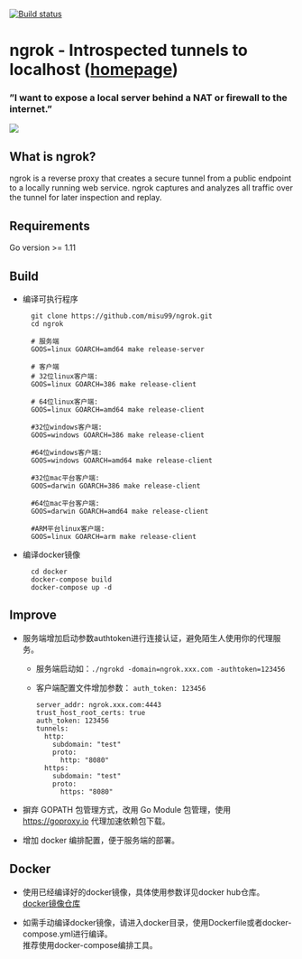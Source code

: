 [![Build
status](https://travis-ci.org/inconshreveable/ngrok.svg)](https://travis-ci.org/inconshreveable/ngrok)

# ngrok - Introspected tunnels to localhost ([homepage](https://ngrok.com))
### ”I want to expose a local server behind a NAT or firewall to the internet.”
![](https://ngrok.com/static/img/overview.png)

## What is ngrok?
ngrok is a reverse proxy that creates a secure tunnel from a public endpoint to a locally running web service.
ngrok captures and analyzes all traffic over the tunnel for later inspection and replay.

## Requirements

Go version >= 1.11

## Build

- 编译可执行程序
    ```
      git clone https://github.com/misu99/ngrok.git
      cd ngrok
      
      # 服务端
      GOOS=linux GOARCH=amd64 make release-server
      
      # 客户端
      # 32位linux客户端: 
      GOOS=linux GOARCH=386 make release-client
      
      # 64位linux客户端: 
      GOOS=linux GOARCH=amd64 make release-client
      
      #32位windows客户端: 
      GOOS=windows GOARCH=386 make release-client
      
      #64位windows客户端: 
      GOOS=windows GOARCH=amd64 make release-client
      
      #32位mac平台客户端:
      GOOS=darwin GOARCH=386 make release-client
      
      #64位mac平台客户端:
      GOOS=darwin GOARCH=amd64 make release-client
      
      #ARM平台linux客户端: 
      GOOS=linux GOARCH=arm make release-client
    ```

- 编译docker镜像
    ```
      cd docker
      docker-compose build
      docker-compose up -d
    ```

## Improve

- 服务端增加启动参数authtoken进行连接认证，避免陌生人使用你的代理服务。  
  - 服务端启动如：```./ngrokd -domain=ngrok.xxx.com -authtoken=123456```  
  - 客户端配置文件增加参数：  ```auth_token: 123456```  
  
    ```
    server_addr: ngrok.xxx.com:4443
    trust_host_root_certs: true
    auth_token: 123456
    tunnels:
      http:
        subdomain: "test"
        proto:
          http: "8080"
      https:
        subdomain: "test"
        proto:
          https: "8080"
    ```

- 摒弃 GOPATH 包管理方式，改用 Go Module 包管理，使用 https://goproxy.io 代理加速依赖包下载。

- 增加 docker 编排配置，便于服务端的部署。

## Docker

- 使用已经编译好的docker镜像，具体使用参数详见docker hub仓库。  
[docker镜像仓库](https://hub.docker.com/r/misu999/ngrokd)

- 如需手动编译docker镜像，请进入docker目录，使用Dockerfile或者docker-compose.yml进行编译。  
推荐使用docker-compose编排工具。
